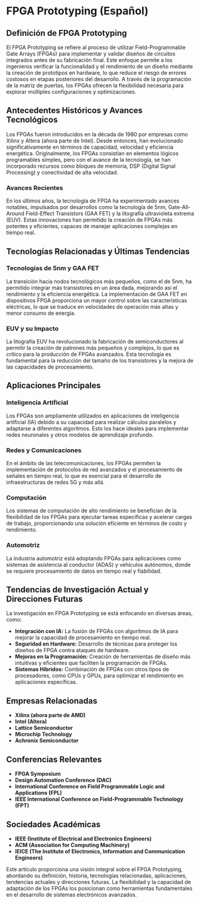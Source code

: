 # FPGA Prototyping (Español)

## Definición de FPGA Prototyping

El FPGA Prototyping se refiere al proceso de utilizar Field-Programmable Gate Arrays (FPGAs) para implementar y validar diseños de circuitos integrados antes de su fabricación final. Este enfoque permite a los ingenieros verificar la funcionalidad y el rendimiento de un diseño mediante la creación de prototipos en hardware, lo que reduce el riesgo de errores costosos en etapas posteriores del desarrollo. A través de la programación de la matriz de puertas, los FPGAs ofrecen la flexibilidad necesaria para explorar múltiples configuraciones y optimizaciones.

## Antecedentes Históricos y Avances Tecnológicos

Los FPGAs fueron introducidos en la década de 1980 por empresas como Xilinx y Altera (ahora parte de Intel). Desde entonces, han evolucionado significativamente en términos de capacidad, velocidad y eficiencia energética. Originalmente, los FPGAs consistían en elementos lógicos programables simples, pero con el avance de la tecnología, se han incorporado recursos como bloques de memoria, DSP (Digital Signal Processing) y conectividad de alta velocidad.

### Avances Recientes

En los últimos años, la tecnología de FPGA ha experimentado avances notables, impulsados por desarrollos como la tecnología de 5nm, Gate-All-Around Field-Effect Transistors (GAA FET) y la litografía ultravioleta extrema (EUV). Estas innovaciones han permitido la creación de FPGAs más potentes y eficientes, capaces de manejar aplicaciones complejas en tiempo real.

## Tecnologías Relacionadas y Últimas Tendencias

### Tecnologías de 5nm y GAA FET

La transición hacia nodos tecnológicos más pequeños, como el de 5nm, ha permitido integrar más transistores en un área dada, mejorando así el rendimiento y la eficiencia energética. La implementación de GAA FET en dispositivos FPGA proporciona un mayor control sobre las características eléctricas, lo que se traduce en velocidades de operación más altas y menor consumo de energía.

### EUV y su Impacto

La litografía EUV ha revolucionado la fabricación de semiconductores al permitir la creación de patrones más pequeños y complejos, lo que es crítico para la producción de FPGAs avanzados. Esta tecnología es fundamental para la reducción del tamaño de los transistores y la mejora de las capacidades de procesamiento.

## Aplicaciones Principales

### Inteligencia Artificial

Los FPGAs son ampliamente utilizados en aplicaciones de inteligencia artificial (IA) debido a su capacidad para realizar cálculos paralelos y adaptarse a diferentes algoritmos. Esto los hace ideales para implementar redes neuronales y otros modelos de aprendizaje profundo.

### Redes y Comunicaciones

En el ámbito de las telecomunicaciones, los FPGAs permiten la implementación de protocolos de red avanzados y el procesamiento de señales en tiempo real, lo que es esencial para el desarrollo de infraestructuras de redes 5G y más allá.

### Computación

Los sistemas de computación de alto rendimiento se benefician de la flexibilidad de los FPGAs para ejecutar tareas específicas y acelerar cargas de trabajo, proporcionando una solución eficiente en términos de costo y rendimiento.

### Automotriz

La industria automotriz está adoptando FPGAs para aplicaciones como sistemas de asistencia al conductor (ADAS) y vehículos autónomos, donde se requiere procesamiento de datos en tiempo real y fiabilidad.

## Tendencias de Investigación Actual y Direcciones Futuras

La investigación en FPGA Prototyping se está enfocando en diversas áreas, como:

- **Integración con IA:** La fusión de FPGAs con algoritmos de IA para mejorar la capacidad de procesamiento en tiempo real.
- **Seguridad en Hardware:** Desarrollo de técnicas para proteger los diseños de FPGA contra ataques de hardware.
- **Mejoras en la Programación:** Creación de herramientas de diseño más intuitivas y eficientes que faciliten la programación de FPGAs.
- **Sistemas Híbridos:** Combinación de FPGAs con otros tipos de procesadores, como CPUs y GPUs, para optimizar el rendimiento en aplicaciones específicas.

## Empresas Relacionadas

- **Xilinx (ahora parte de AMD)**
- **Intel (Altera)**
- **Lattice Semiconductor**
- **Microchip Technology**
- **Achronix Semiconductor**

## Conferencias Relevantes

- **FPGA Symposium**
- **Design Automation Conference (DAC)**
- **International Conference on Field Programmable Logic and Applications (FPL)**
- **IEEE International Conference on Field-Programmable Technology (FPT)**

## Sociedades Académicas

- **IEEE (Institute of Electrical and Electronics Engineers)**
- **ACM (Association for Computing Machinery)**
- **IEICE (The Institute of Electronics, Information and Communication Engineers)**

Este artículo proporciona una visión integral sobre el FPGA Prototyping, abordando su definición, historia, tecnologías relacionadas, aplicaciones, tendencias actuales y direcciones futuras. La flexibilidad y la capacidad de adaptación de los FPGAs los posicionan como herramientas fundamentales en el desarrollo de sistemas electrónicos avanzados.